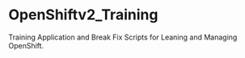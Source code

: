 # OpenShiftv2_Training
Training Application and Break Fix Scripts for Leaning and Managing OpenShift. 
